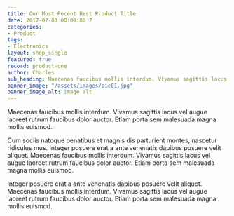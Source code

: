 ```yaml
---
title: Our Most Recent Rest Product Title
date: 2017-02-03 00:00:00 Z
categories:
- Product
tags:
- Electronics
layout: shop_single
featured: true
record: product-one
author: Charles
sub_heading: Maecenas faucibus mollis interdum. Vivamus sagittis lacus
banner_image: "/assets/images/pic01.jpg"
banner_image_alt: image alt
---
```


Maecenas faucibus mollis interdum. Vivamus sagittis lacus vel augue laoreet rutrum faucibus dolor auctor. Etiam porta sem malesuada magna mollis euismod.

Cum sociis natoque penatibus et magnis dis parturient montes, nascetur ridiculus mus. Integer posuere erat a ante venenatis dapibus posuere velit aliquet. Maecenas faucibus mollis interdum. Vivamus sagittis lacus vel augue laoreet rutrum faucibus dolor auctor. Etiam porta sem malesuada magna mollis euismod.

Integer posuere erat a ante venenatis dapibus posuere velit aliquet. Maecenas faucibus mollis interdum. Vivamus sagittis lacus vel augue laoreet rutrum faucibus dolor auctor. Etiam porta sem malesuada magna mollis euismod.
